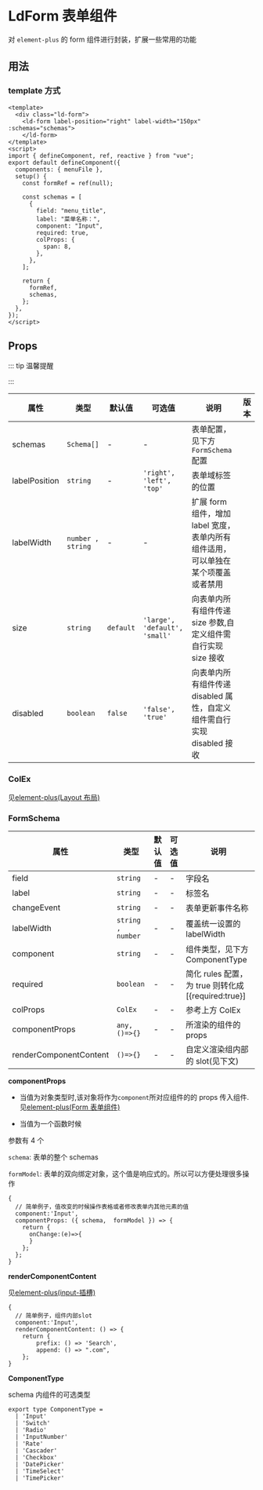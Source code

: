# LdForm 表单组件

对 `element-plus` 的 form 组件进行封装，扩展一些常用的功能

## 用法

### template 方式

```vue
<template>
  <div class="ld-form">
    <ld-form label-position="right" label-width="150px" :schemas="schemas">
    </ld-form>
</template>
<script>
import { defineComponent, ref, reactive } from "vue";
export default defineComponent({
  components: { menuFile },
  setup() {
    const formRef = ref(null);

    const schemas = [
      {
        field: "menu_title",
        label: "菜单名称：",
        component: "Input",
        required: true,
        colProps: {
          span: 8,
        },
      },
    ];

    return {
      formRef,
      schemas,
    };
  },
});
</script>
```

## Props

::: tip 温馨提醒



:::

| 属性 | 类型 | 默认值 | 可选值 | 说明 | 版本 |
| --- | --- | --- | --- | --- | -- |
| schemas | `Schema[]` | - | - | 表单配置，见下方 `FormSchema` 配置 |  |
| labelPosition | `string` | - | `'right', 'left', 'top'` | 表单域标签的位置 |  |
| labelWidth | `number , string` | - | - | 扩展 form 组件，增加 label 宽度，表单内所有组件适用，可以单独在某个项覆盖或者禁用 |  |
| size | `string` | `default` | `'large', 'default', 'small'` | 向表单内所有组件传递 size 参数,自定义组件需自行实现 size 接收 |  |
| disabled | `boolean` | `false` | `'false', 'true'` | 向表单内所有组件传递 disabled 属性，自定义组件需自行实现 disabled 接收 |  |

### ColEx

见[element-plus(Layout 布局)](https://element-plus.org/zh-CN/component/layout.html#col-%E5%B1%9E%E6%80%A7)

### FormSchema

| 属性 | 类型 | 默认值 | 可选值 | 说明 |
| --- | --- | --- | --- | --- |
| field | `string` | - | - | 字段名 |
| label | `string` | - | - | 标签名 |
| changeEvent | `string` | - | - | 表单更新事件名称 |
| labelWidth | `string , number` | - | - | 覆盖统一设置的 labelWidth |
| component | `string` | - | - | 组件类型，见下方 ComponentType |
| required | `boolean` | - | - | 简化 rules 配置，为 true 则转化成 [{required:true}] |
| colProps | `ColEx` | - | - | 参考上方 ColEx |
| componentProps | `any,()=>{}` | - | - | 所渲染的组件的 props |
| renderComponentContent | `()=>{}` | - | - | 自定义渲染组内部的 slot(见下文) |

**componentProps**

- 当值为对象类型时,该对象将作为`component`所对应组件的的 props 传入组件.见[element-plus(Form 表单组件)](https://element-plus.org/zh-CN/component/input.html)

- 当值为一个函数时候

参数有 4 个

`schema`: 表单的整个 schemas

`formModel`: 表单的双向绑定对象，这个值是响应式的。所以可以方便处理很多操作

```tsx
{
  // 简单例子，值改变的时候操作表格或者修改表单内其他元素的值
  component:'Input',
  componentProps: ({ schema,  formModel }) => {
    return {
      onChange:(e)=>{
      }
    };
  };
}
```

**renderComponentContent**

见[element-plus(input-插槽)](https://element-plus.org/zh-CN/component/input.html#input-%E6%8F%92%E6%A7%BD)

```tsx
{
  // 简单例子，组件内部slot
  component:'Input',
  renderComponentContent: () => {
    return {
        prefix: () => 'Search',
        append: () => ".com",
    };
}
```


**ComponentType**

schema 内组件的可选类型

```tsx
export type ComponentType =
  | 'Input'
  | 'Switch'
  | 'Radio'
  | 'InputNumber'
  | 'Rate'
  | 'Cascader'
  | 'Checkbox'
  | 'DatePicker'
  | 'TimeSelect'
  | 'TimePicker'
```